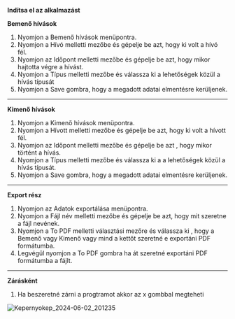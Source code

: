 **Indítsa el az alkalmazást** 

**Bemenő hívások**
1. Nyomjon a Bemenő hívások menüpontra.
2. Nyomjon a Hívó melletti mezőbe és gépelje be azt, hogy ki volt a hívó fél.
3. Nyomjon az Időpont melletti mezőbe és gépelje be azt, hogy mikor hajtotta végre a hívást.
4. Nyomjon a Típus melletti mezőbe és válassza ki a lehetőségek közül a hívás típusát
5. Nyomjon a Save gombra, hogy a megadott adatai elmentésre kerüljenek.

****
**Kimenő hívások**
1. Nyomjon a Kimenő hívások menüpontra.
2. Nyomjon a Hívott melletti mezőbe és gépelje be azt, hogy ki volt a hívott fél.
3. Nyomjon az Időpont melletti mezőbe és gépelje be azt , hogy mikor történt a hívás.
4. Nyomjon a Típus melletti mezőbe és válassza ki a a lehetőségek közül a hívás típusát.
5. Nyomjon a Save gombra, hogy a megadott adatai elmentésre kerüljenek.

****
**Export rész**

1. Nyomjon az Adatok exportálása menüpontra.
2. Nyomjon a Fájl név melletti mezőbe és gépelje be azt, hogy mit szeretne a fájl nevének. 
3. Nyomjon a To PDF melletti választási mezőre és válassza ki , hogy a Bemenő vagy Kimenő vagy mind a kettőt szeretné e exportáni PDF formátumba.
4. Legvégül nyomjon a To PDF gombra ha át szeretné exportáni PDF formátumba a fájlt. 

****
**Zárásként**

1. Ha beszeretné zárni a progtramot akkor az x gombbal megteheti


![Kepernyokep_2024-06-02_201235](https://github.com/blucsu/beadando/assets/171423601/91e7fd18-f84f-4d7c-812b-d3a221ca998f)
